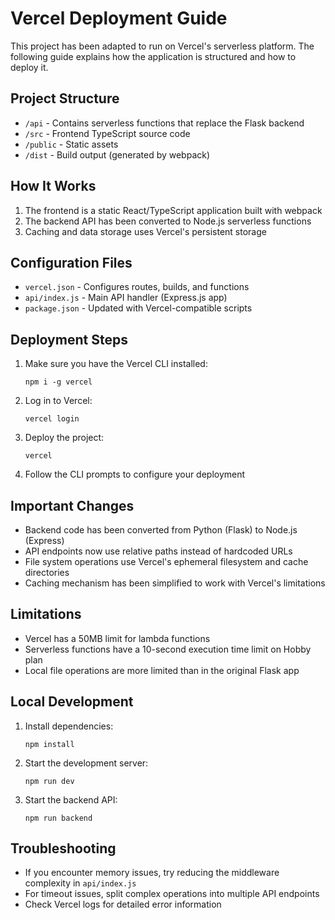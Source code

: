 # Vercel Deployment Guide

This project has been adapted to run on Vercel's serverless platform. The following guide explains how the application is structured and how to deploy it.

## Project Structure

- `/api` - Contains serverless functions that replace the Flask backend
- `/src` - Frontend TypeScript source code
- `/public` - Static assets
- `/dist` - Build output (generated by webpack)

## How It Works

1. The frontend is a static React/TypeScript application built with webpack
2. The backend API has been converted to Node.js serverless functions
3. Caching and data storage uses Vercel's persistent storage

## Configuration Files

- `vercel.json` - Configures routes, builds, and functions
- `api/index.js` - Main API handler (Express.js app)
- `package.json` - Updated with Vercel-compatible scripts

## Deployment Steps

1. Make sure you have the Vercel CLI installed:
   ```
   npm i -g vercel
   ```

2. Log in to Vercel:
   ```
   vercel login
   ```

3. Deploy the project:
   ```
   vercel
   ```

4. Follow the CLI prompts to configure your deployment

## Important Changes

- Backend code has been converted from Python (Flask) to Node.js (Express)
- API endpoints now use relative paths instead of hardcoded URLs
- File system operations use Vercel's ephemeral filesystem and cache directories
- Caching mechanism has been simplified to work with Vercel's limitations

## Limitations

- Vercel has a 50MB limit for lambda functions
- Serverless functions have a 10-second execution time limit on Hobby plan
- Local file operations are more limited than in the original Flask app

## Local Development

1. Install dependencies:
   ```
   npm install
   ```

2. Start the development server:
   ```
   npm run dev
   ```

3. Start the backend API:
   ```
   npm run backend
   ```

## Troubleshooting

- If you encounter memory issues, try reducing the middleware complexity in `api/index.js`
- For timeout issues, split complex operations into multiple API endpoints
- Check Vercel logs for detailed error information 